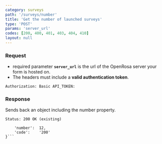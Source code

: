 ```yaml
---
category: surveys
path: '/surveys/number'
title: 'Get the number of launched surveys'
type: 'POST'
params: 'server_url'
codes: [200, 400, 401, 403, 404, 410]
layout: null
---
```


### Request

* required parameter **`server_url`** is the url of the OpenRosa server your form is hosted on.
* The headers must include a **valid authentication token**.

```Authorization: Basic API_TOKEN:```

### Response

Sends back an object including the number property.

```Status: 200 OK (existing)```
```{
    'number':  12,
    'code':    '200'
}```
